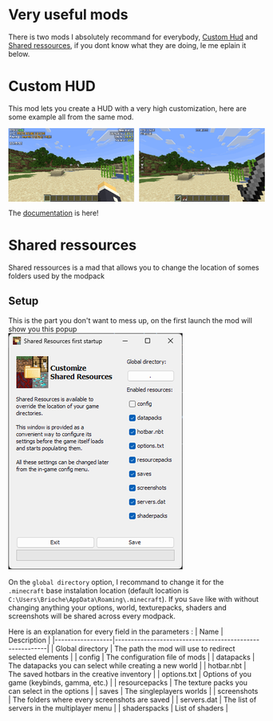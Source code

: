 # Very useful mods

There is two mods I absolutely recommand for everybody, [Custom Hud](#) and [Shared ressources](#), if you dont know what they are doing, le me eplain it below.

# Custom HUD

This mod lets you create a HUD with a very high customization, here are some example all from the same mod.

<div style="display: flex; justify-content: space-between; gap: 10px;">
<img src="../images/example-1.gif" width='50%'>
<img src="../images/example-2.gif" width='50%'>
</div>

The [documentation](https://customhud.dev/#docs) is here!

# Shared ressources

Shared ressources is a mad that allows you to change the location of somes folders used by the modpack

## Setup

This is the part you don't want to mess up, on the first launch the mod will show you this popup  
<img src="../images/shared-ressources.gif">

On the `global directory` option, I recommand to change it for the `.minecraft` base instalation location (default location is `C:\Users\Brioche\AppData\Roaming\.minecraft`). If you `Save` like with without changing anything your options, world, texturepacks, shaders and screenshots will be shared across every modpack.

Here is an explanation for every field in the parameters :
| Name             | Description                                             |
|------------------|---------------------------------------------------------|
| Global directory | The path the mod will use to redirect selected elements |
| config           | The configuration file of mods                          |
| datapacks        | The datapacks you can select while creating a new world |
| hotbar.nbt       | The saved hotbars in the creative inventory             |
| options.txt      | Options of you game (keybinds, gamma, etc.)             |
| resourcepacks    | The texture packs you can select in the options         |
| saves            | The singleplayers worlds                                |
| screenshots      | The folders where every screenshots are saved           |
| servers.dat      | The list of servers in the multiplayer menu             |
| shaderspacks     | List of shaders                                         |
